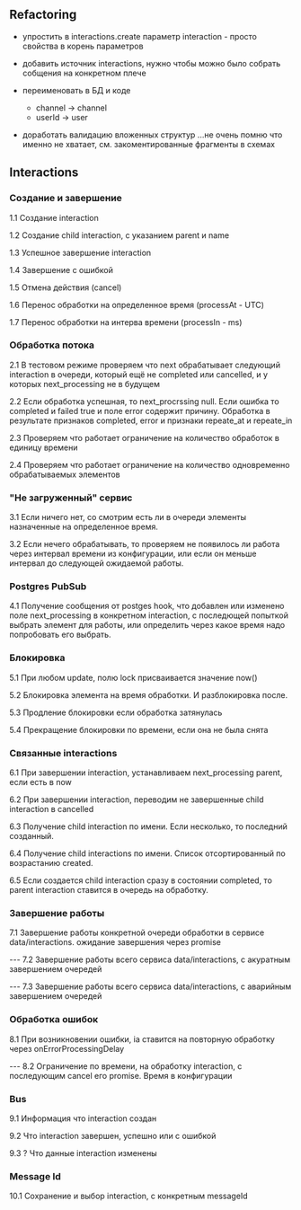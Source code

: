 
## Refactoring

- упростить в interactions.create параметр interaction - просто свойства в корень параметров

- добавить источник interactions, нужно чтобы можно было собрать собщения на конкретном плече

- переименовать в БД и коде
  - channel -> channel
  - userId -> user
  
- доработать валидацию вложенных структур ...не очень помню что именно не хватает, см. закоментированные фрагменты в схемах

## Interactions

### Создание и завершение

1.1 Создание interaction

1.2 Создание child interaction, с указанием parent и name

1.3 Успешное завершение interaction

1.4 Завершение с ошибкой

1.5 Отмена действия (cancel)

1.6 Перенос обработки на определенное время (processAt - UTC)

1.7 Перенос обработки на интерва времени (processIn - ms)

### Обработка потока

2.1 В тестовом режиме проверяем что next обрабатывает следующий interaction в очереди, который ещё не completed или cancelled, и у которых next_processing не в будущем

2.2 Если обработка успешная, то next_procrssing null.  Если ошибка то completed и failed true и поле error содержит причину.  Обработка в результате признаков completed, error и признаки repeate_at и repeate_in

2.3 Проверяем что работает ограничение на количество обработок в единицу времени

2.4 Проверяем что работает ограничение на количество одновременно обрабатываемых элементов

### "Не загруженный" сервис 

3.1 Если ничего нет, со смотрим есть ли в очереди элементы назначенные на определенное время.

3.2 Если нечего обрабатывать, то проверяем не появилось ли работа через интервал времени из конфигурации, или если он меньше интервал до следующей ожидаемой работы.

### Postgres PubSub

4.1 Получение сообщения от postges hook, что добавлен или изменено поле next_processing в конкретном interaction, с последющей попыткой выбрать элемент для работы, или определить через какое время надо попробовать его выбрать.

### Блокировка

5.1 При любом update, полю lock присваивается значение now()

5.2 Блокировка элемента на время обработки. И разблокировка после.

5.3 Продление блокировки если обработка затянулась

5.4 Прекращение блокировки по времени, если она не была снята

### Связанные interactions

6.1 При завершении interaction, устанавливаем next_processing parent, если есть в now

6.2 При завершении interaction, переводим не завершенные child interaction в cancelled

6.3 Получение child interaction по имени. Если несколько, то последний созданный.

6.4 Получение child interactions по имени. Список отсортированный по возрастанию created.

6.5 Если создается child interaction сразу в состоянии completed, то parent interaction ставится в очередь на обработку.

### Завершение работы

7.1 Завершение работы конкретной очереди обработки в сервисе data/interactions.  ожидание завершения через promise

--- 7.2 Завершение работы всего сервиса data/interactions, с акуратным завершением очередей

--- 7.3 Завершение работы всего сервиса data/interactions, с аварийным завершением очередей

### Обработка ошибок

8.1 При возникновении ошибки, ia ставится на повторную обработку через onErrorProcessingDelay

--- 8.2 Ограничение по времени, на обработку interaction, с последующим cancel его promise.  Время в конфигурации

### Bus

9.1 Информация что interaction создан

9.2 Что interaction завершен, успешно или с ошибкой

9.3 ? Что данные interaction изменены

### Message Id 

10.1 Сохранение и выбор interaction, с конкретным messageId
